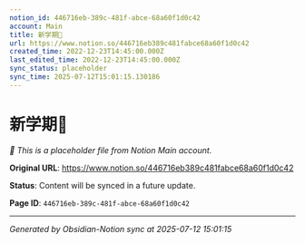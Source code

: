 ```yaml
---
notion_id: 446716eb-389c-481f-abce-68a60f1d0c42
account: Main
title: 新学期🌸
url: https://www.notion.so/446716eb389c481fabce68a60f1d0c42
created_time: 2022-12-23T14:45:00.000Z
last_edited_time: 2022-12-23T14:45:00.000Z
sync_status: placeholder
sync_time: 2025-07-12T15:01:15.130186
---
```


# 新学期🌸

*🔄 This is a placeholder file from Notion Main account.*

**Original URL**: https://www.notion.so/446716eb389c481fabce68a60f1d0c42

**Status**: Content will be synced in a future update.

**Page ID**: `446716eb-389c-481f-abce-68a60f1d0c42`

---

*Generated by Obsidian-Notion sync at 2025-07-12 15:01:15*
